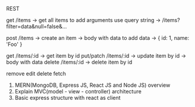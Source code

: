 REST

get /items -> get all items
 to add arguments use query string
 -> /items?filter=data&null=false&...

post /items -> create an item -> body with data
 to add data
 -> { id: 1, name: 'Foo' }

get /items/:id -> get item by id
put/patch /items/:id -> update item by id -> body with data
delete /items/:id -> delete item by id

remove edit delete fetch

1. MERN(MongoDB, Express JS, React JS and Node JS) overview
2. Explain MVC(model - view - controller) architecture
3. Basic express structure with react as client
